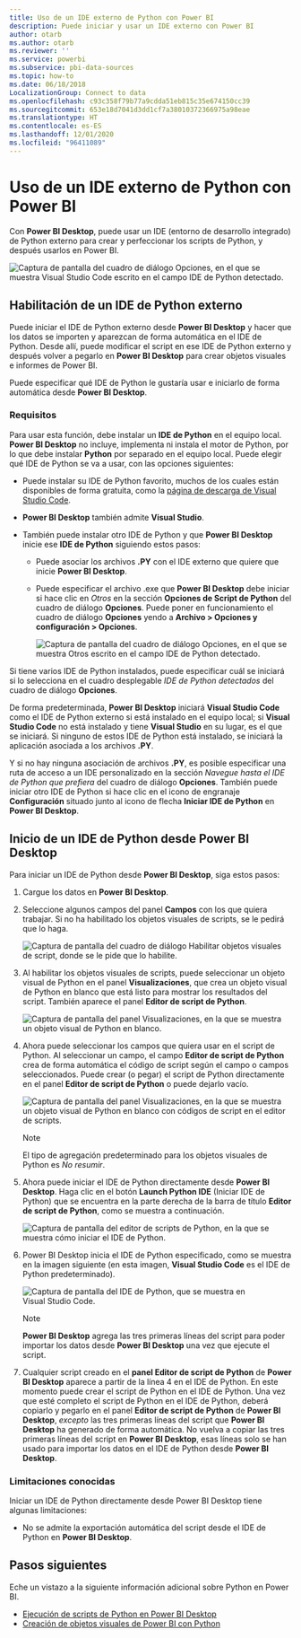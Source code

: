 ```yaml
---
title: Uso de un IDE externo de Python con Power BI
description: Puede iniciar y usar un IDE externo con Power BI
author: otarb
ms.author: otarb
ms.reviewer: ''
ms.service: powerbi
ms.subservice: pbi-data-sources
ms.topic: how-to
ms.date: 06/18/2018
LocalizationGroup: Connect to data
ms.openlocfilehash: c93c358f79b77a9cdda51eb815c35e674150cc39
ms.sourcegitcommit: 653e18d7041d3dd1cf7a38010372366975a98eae
ms.translationtype: HT
ms.contentlocale: es-ES
ms.lasthandoff: 12/01/2020
ms.locfileid: "96411089"
---
```

# <a name="use-an-external-python-ide-with-power-bi"></a>Uso de un IDE externo de Python con Power BI
Con **Power BI Desktop**, puede usar un IDE (entorno de desarrollo integrado) de Python externo para crear y perfeccionar los scripts de Python, y después usarlos en Power BI.

![Captura de pantalla del cuadro de diálogo Opciones, en el que se muestra Visual Studio Code escrito en el campo IDE de Python detectado.](media/desktop-python-ide/python-ide-1.png)

## <a name="enable-an-external-python-ide"></a>Habilitación de un IDE de Python externo
Puede iniciar el IDE de Python externo desde **Power BI Desktop** y hacer que los datos se importen y aparezcan de forma automática en el IDE de Python. Desde allí, puede modificar el script en ese IDE de Python externo y después volver a pegarlo en **Power BI Desktop** para crear objetos visuales e informes de Power BI.

Puede especificar qué IDE de Python le gustaría usar e iniciarlo de forma automática desde **Power BI Desktop**.

### <a name="requirements"></a>Requisitos
Para usar esta función, debe instalar un **IDE de Python** en el equipo local. **Power BI Desktop** no incluye, implementa ni instala el motor de Python, por lo que debe instalar **Python** por separado en el equipo local. Puede elegir qué IDE de Python se va a usar, con las opciones siguientes:

* Puede instalar su IDE de Python favorito, muchos de los cuales están disponibles de forma gratuita, como la [página de descarga de Visual Studio Code](https://code.visualstudio.com/download/).
* **Power BI Desktop** también admite **Visual Studio**.
* También puede instalar otro IDE de Python y que **Power BI Desktop** inicie ese **IDE de Python** siguiendo estos pasos:
  
  * Puede asociar los archivos **.PY** con el IDE externo que quiere que inicie **Power BI Desktop**.
  * Puede especificar el archivo .exe que **Power BI Desktop** debe iniciar si hace clic en *Otros* en la sección **Opciones de Script de Python** del cuadro de diálogo **Opciones**. Puede poner en funcionamiento el cuadro de diálogo **Opciones** yendo a **Archivo > Opciones y configuración > Opciones**.
    
    ![Captura de pantalla del cuadro de diálogo Opciones, en el que se muestra Otros escrito en el campo IDE de Python detectado.](media/desktop-python-ide/python-ide-2.png)

Si tiene varios IDE de Python instalados, puede especificar cuál se iniciará si lo selecciona en el cuadro desplegable *IDE de Python detectados* del cuadro de diálogo **Opciones**.

De forma predeterminada, **Power BI Desktop** iniciará **Visual Studio Code** como el IDE de Python externo si está instalado en el equipo local; si **Visual Studio Code** no está instalado y tiene **Visual Studio** en su lugar, es el que se iniciará. Si ninguno de estos IDE de Python está instalado, se iniciará la aplicación asociada a los archivos **.PY**.

Y si no hay ninguna asociación de archivos **.PY**, es posible especificar una ruta de acceso a un IDE personalizado en la sección *Navegue hasta el IDE de Python que prefiera* del cuadro de diálogo **Opciones**. También puede iniciar otro IDE de Python si hace clic en el icono de engranaje **Configuración** situado junto al icono de flecha **Iniciar IDE de Python** en **Power BI Desktop**.

## <a name="launch-a-python-ide-from-power-bi-desktop"></a>Inicio de un IDE de Python desde Power BI Desktop
Para iniciar un IDE de Python desde **Power BI Desktop**, siga estos pasos:

1. Cargue los datos en **Power BI Desktop**.
2. Seleccione algunos campos del panel **Campos** con los que quiera trabajar. Si no ha habilitado los objetos visuales de scripts, se le pedirá que lo haga.
   
   ![Captura de pantalla del cuadro de diálogo Habilitar objetos visuales de script, donde se le pide que lo habilite.](media/desktop-python-ide/python-ide-3.png)
3. Al habilitar los objetos visuales de scripts, puede seleccionar un objeto visual de Python en el panel **Visualizaciones**, que crea un objeto visual de Python en blanco que está listo para mostrar los resultados del script. También aparece el panel **Editor de script de Python**.
   
   ![Captura de pantalla del panel Visualizaciones, en la que se muestra un objeto visual de Python en blanco.](media/desktop-python-ide/python-ide-4.png)
4. Ahora puede seleccionar los campos que quiera usar en el script de Python. Al seleccionar un campo, el campo **Editor de script de Python** crea de forma automática el código de script según el campo o campos seleccionados. Puede crear (o pegar) el script de Python directamente en el panel **Editor de script de Python** o puede dejarlo vacío.
   
   ![Captura de pantalla del panel Visualizaciones, en la que se muestra un objeto visual de Python en blanco con códigos de script en el editor de scripts.](media/desktop-python-ide/python-ide-5.png)
   
   > [!NOTE]
   > El tipo de agregación predeterminado para los objetos visuales de Python es *No resumir*.
   > 
   > 
5. Ahora puede iniciar el IDE de Python directamente desde **Power BI Desktop**. Haga clic en el botón **Launch Python IDE** (Iniciar IDE de Python) que se encuentra en la parte derecha de la barra de título **Editor de script de Python**, como se muestra a continuación.
   
   ![Captura de pantalla del editor de scripts de Python, en la que se muestra cómo iniciar el IDE de Python.](media/desktop-python-ide/python-ide-6.png)
6. Power BI Desktop inicia el IDE de Python especificado, como se muestra en la imagen siguiente (en esta imagen, **Visual Studio Code** es el IDE de Python predeterminado).
   
   ![Captura de pantalla del IDE de Python, que se muestra en Visual Studio Code.](media/desktop-python-ide/python-ide-7.png)
   
   > [!NOTE]
   > **Power BI Desktop** agrega las tres primeras líneas del script para poder importar los datos desde **Power BI Desktop** una vez que ejecute el script.
   > 
   > 
7. Cualquier script creado en el **panel Editor de script de Python** de **Power BI Desktop** aparece a partir de la línea 4 en el IDE de Python. En este momento puede crear el script de Python en el IDE de Python. Una vez que esté completo el script de Python en el IDE de Python, deberá copiarlo y pegarlo en el panel **Editor de script de Python** de **Power BI Desktop**, *excepto* las tres primeras líneas del script que **Power BI Desktop** ha generado de forma automática. No vuelva a copiar las tres primeras líneas del script en **Power BI Desktop**, esas líneas solo se han usado para importar los datos en el IDE de Python desde **Power BI Desktop**.

### <a name="known-limitations"></a>Limitaciones conocidas
Iniciar un IDE de Python directamente desde Power BI Desktop tiene algunas limitaciones:

* No se admite la exportación automática del script desde el IDE de Python en **Power BI Desktop**.

## <a name="next-steps"></a>Pasos siguientes
Eche un vistazo a la siguiente información adicional sobre Python en Power BI.

* [Ejecución de scripts de Python en Power BI Desktop](desktop-python-scripts.md)
* [Creación de objetos visuales de Power BI con Python](desktop-python-visuals.md)

